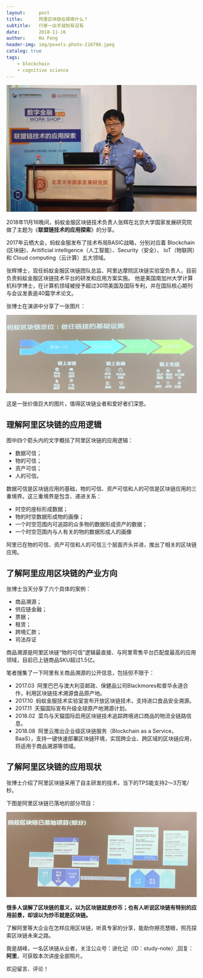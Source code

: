 ```yaml
---
layout:     post
title:      阿里区块链在探索什么？
subtitle:   行家一出手就知有没有
date:       2018-11-16
author:     Hu Feng
header-img: img/pexels-photo-216798.jpeg
catalog: true
tags:
    - blockchain
    - cognitive science
---
```


![IMG_3495](media/IMG_3495.jpg)

2018年11月16晚间，蚂蚁金服区块链技术负责人张辉在北京大学国家发展研究院做了主题为《**联盟链技术的应用探索**》的分享。

2017年云栖大会，蚂蚁金服发布了技术布局BASIC战略，分别对应着 Blockchain (区块链)、Aritificial intelligence（人工智能）、Security（安全）、 IoT（物联网）和 Cloud computing（云计算）五大领域。

张辉博士，现任蚂蚁金服区块链团队总监、阿里达摩院区块链实验室负责人，目前负责蚂蚁金服区块链技术平台的研发和应用方案实施。
他是美国南加州大学计算机科学博士，在计算机领域被授予超过30项美国及国际专利，并在国际核心期刊与会议发表逾40篇学术论文。

张博士在演讲中分享了一张图片：

![IMG_3467](media/IMG_3467.jpg)

这是一张价值巨大的图片，值得区块链业者和爱好者们深思。

## 理解阿里区块链的应用逻辑

图中四个箭头内的文字概括了阿里区块链的应用逻辑：

- 数据可信；
- 物的可信；
- 资产可信；
- 人的可信。

数据可信是区块链应用的基础，物的可信、资产可信和人的可信是区块链应用的三重境界。这三重境界是包含、递进关系：
- 时空的座标形成数据；
- 物的时空数据形成物的画像；
- 一个时空范围内可追踪的众多物的数据形成资产的数据；
- 一个时空范围内与人有关的物的数据形成人的画像

阿里已在物的可信、资产可信和人的可信三个层面齐头并进，推出了相关的区块链应用。

## 了解阿里应用区块链的产业方向

张博士当天分享了六个具体的案例：
- 商品溯源；
- 供应链金融；
- 票据；
- 租赁；
- 跨境汇款；
- 司法存证

商品溯源是阿里区块链“物的可信”逻辑最直接、与阿里零售平台匹配度最高的应用领域，目前已上链商品SKU超过1.5亿。

笔者搜集了一下阿里有关商品溯源的公开信息，包括但不限于：
- 2017.03  阿里巴巴与澳大利亚邮政、保健品公司Blackmores和普华永道合作，利用区块链技术溯源食品原产地。
- 2017.10  蚂蚁金服技术实验室宣布开放区块链技术，支持进口食品安全溯源。
- 2017.11  天猫国际宣布升级全球原产地溯源计划。
- 2018.02  菜鸟与天猫国际启用区块链技术追踪跨境进口商品的物流全链路信息。
- 2018.08  阿里云推出企业级区块链服务（Blockchain as a Service，BaaS），支持一键快速部署区块链环境，实现跨企业、跨区域的区块链应用，将适用于商品溯源等领域。

## 了解阿里区块链的应用现状

张博士介绍了阿里区块链采用了自主研发的技术，当下的TPS能支持2〜3万笔/秒。

下图是阿里区块链已落地的部分项目：

![IMG_3488](media/IMG_3488-1.jpg)

**很多人误解了区块链的意义，以为区块链就是炒币；也有人听说区块链有特别的应用前景，却误以为炒币就是区块链。**

了解阿里等大企业在怎样应用区块链，听真专家的分享，能助你擦亮慧眼，照亮探索区块链未来之路。

我是胡峰，一名区块链从业者，关注公众号：进化记（ID：study-note）,回复：**阿里**，可获取本次讲座全部照片。

欢迎留言、评论！


